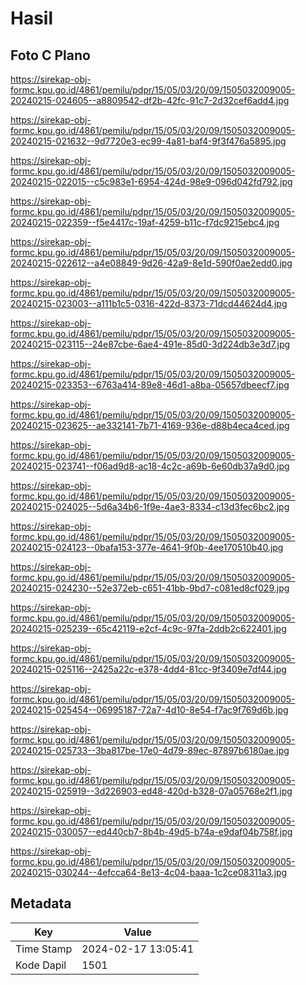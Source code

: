 # Hasil

## Foto C Plano

https://sirekap-obj-formc.kpu.go.id/4861/pemilu/pdpr/15/05/03/20/09/1505032009005-20240215-024605--a8809542-df2b-42fc-91c7-2d32cef6add4.jpg

https://sirekap-obj-formc.kpu.go.id/4861/pemilu/pdpr/15/05/03/20/09/1505032009005-20240215-021632--9d7720e3-ec99-4a81-baf4-9f3f476a5895.jpg

https://sirekap-obj-formc.kpu.go.id/4861/pemilu/pdpr/15/05/03/20/09/1505032009005-20240215-022015--c5c983e1-6954-424d-98e9-096d042fd792.jpg

https://sirekap-obj-formc.kpu.go.id/4861/pemilu/pdpr/15/05/03/20/09/1505032009005-20240215-022359--f5e4417c-19af-4259-b11c-f7dc9215ebc4.jpg

https://sirekap-obj-formc.kpu.go.id/4861/pemilu/pdpr/15/05/03/20/09/1505032009005-20240215-022612--a4e08849-9d26-42a9-8e1d-590f0ae2edd0.jpg

https://sirekap-obj-formc.kpu.go.id/4861/pemilu/pdpr/15/05/03/20/09/1505032009005-20240215-023003--a111b1c5-0316-422d-8373-71dcd44624d4.jpg

https://sirekap-obj-formc.kpu.go.id/4861/pemilu/pdpr/15/05/03/20/09/1505032009005-20240215-023115--24e87cbe-6ae4-491e-85d0-3d224db3e3d7.jpg

https://sirekap-obj-formc.kpu.go.id/4861/pemilu/pdpr/15/05/03/20/09/1505032009005-20240215-023353--6763a414-89e8-46d1-a8ba-05657dbeecf7.jpg

https://sirekap-obj-formc.kpu.go.id/4861/pemilu/pdpr/15/05/03/20/09/1505032009005-20240215-023625--ae332141-7b71-4169-936e-d88b4eca4ced.jpg

https://sirekap-obj-formc.kpu.go.id/4861/pemilu/pdpr/15/05/03/20/09/1505032009005-20240215-023741--f06ad9d8-ac18-4c2c-a69b-6e60db37a9d0.jpg

https://sirekap-obj-formc.kpu.go.id/4861/pemilu/pdpr/15/05/03/20/09/1505032009005-20240215-024025--5d6a34b6-1f9e-4ae3-8334-c13d3fec6bc2.jpg

https://sirekap-obj-formc.kpu.go.id/4861/pemilu/pdpr/15/05/03/20/09/1505032009005-20240215-024123--0bafa153-377e-4641-9f0b-4ee170510b40.jpg

https://sirekap-obj-formc.kpu.go.id/4861/pemilu/pdpr/15/05/03/20/09/1505032009005-20240215-024230--52e372eb-c651-41bb-9bd7-c081ed8cf029.jpg

https://sirekap-obj-formc.kpu.go.id/4861/pemilu/pdpr/15/05/03/20/09/1505032009005-20240215-025239--65c42119-e2cf-4c9c-97fa-2ddb2c622401.jpg

https://sirekap-obj-formc.kpu.go.id/4861/pemilu/pdpr/15/05/03/20/09/1505032009005-20240215-025116--2425a22c-e378-4dd4-81cc-9f3409e7df44.jpg

https://sirekap-obj-formc.kpu.go.id/4861/pemilu/pdpr/15/05/03/20/09/1505032009005-20240215-025454--06995187-72a7-4d10-8e54-f7ac9f769d6b.jpg

https://sirekap-obj-formc.kpu.go.id/4861/pemilu/pdpr/15/05/03/20/09/1505032009005-20240215-025733--3ba817be-17e0-4d79-89ec-87897b6180ae.jpg

https://sirekap-obj-formc.kpu.go.id/4861/pemilu/pdpr/15/05/03/20/09/1505032009005-20240215-025919--3d226903-ed48-420d-b328-07a05768e2f1.jpg

https://sirekap-obj-formc.kpu.go.id/4861/pemilu/pdpr/15/05/03/20/09/1505032009005-20240215-030057--ed440cb7-8b4b-49d5-b74a-e9daf04b758f.jpg

https://sirekap-obj-formc.kpu.go.id/4861/pemilu/pdpr/15/05/03/20/09/1505032009005-20240215-030244--4efcca64-8e13-4c04-baaa-1c2ce08311a3.jpg


## Metadata

| Key        | Value               |
| ---------- | ------------------- |
| Time Stamp | 2024-02-17 13:05:41 |
| Kode Dapil | 1501                |



